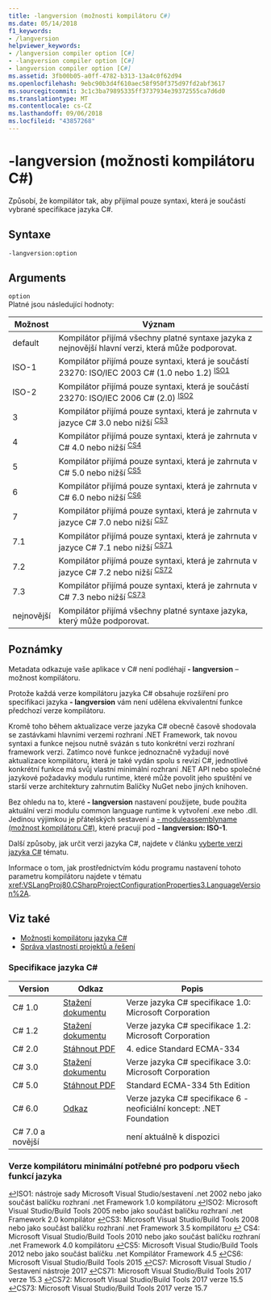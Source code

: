 ```yaml
---
title: -langversion (možnosti kompilátoru C#)
ms.date: 05/14/2018
f1_keywords:
- /langversion
helpviewer_keywords:
- /langversion compiler option [C#]
- -langversion compiler option [C#]
- langversion compiler option [C#]
ms.assetid: 3fb00b05-a0ff-4782-b313-13a4c0f62d94
ms.openlocfilehash: 9ebc90b3d4f610aec58f950f375d97fd2abf3617
ms.sourcegitcommit: 3c1c3ba79895335ff3737934e39372555ca7d6d0
ms.translationtype: MT
ms.contentlocale: cs-CZ
ms.lasthandoff: 09/06/2018
ms.locfileid: "43857268"
---
```

# <a name="-langversion-c-compiler-options"></a>-langversion (možnosti kompilátoru C#)

Způsobí, že kompilátor tak, aby přijímal pouze syntaxi, která je součástí vybrané specifikace jazyka C#.  
  
## <a name="syntax"></a>Syntaxe  

```console
-langversion:option  
```

## <a name="arguments"></a>Arguments

 `option`  
 Platné jsou následující hodnoty:  
  
|Možnost|Význam|  
|------------|-------------|  
|default|Kompilátor přijímá všechny platné syntaxe jazyka z nejnovější hlavní verzi, která může podporovat.|
|ISO-1|Kompilátor přijímá pouze syntaxi, která je součástí 23270: ISO/IEC 2003 C# (1.0 nebo 1.2) <sup id="TISO1"> [ISO1](#FISO1)</sup>|  
|ISO-2|Kompilátor přijímá pouze syntaxi, která je součástí 23270: ISO/IEC 2006 C# (2.0) <sup id="TISO2"> [ISO2](#FISO2)</sup>|
|3|Kompilátor přijímá pouze syntaxi, která je zahrnuta v jazyce C# 3.0 nebo nižší <sup id="TCS3"> [CS3](#FCS3)</sup>|
|4|Kompilátor přijímá pouze syntaxi, která je zahrnuta v C# 4.0 nebo nižší <sup id="TCS4"> [CS4](#FCS4)</sup>|
|5|Kompilátor přijímá pouze syntaxi, která je zahrnuta v C# 5.0 nebo nižší <sup id="TCS5"> [CS5](#FCS5)</sup>|
|6|Kompilátor přijímá pouze syntaxi, která je zahrnuta v C# 6.0 nebo nižší <sup id="TCS6"> [CS6](#FCS6)</sup>|
|7|Kompilátor přijímá pouze syntaxi, která je zahrnuta v jazyce C# 7.0 nebo nižší <sup id="TCS7"> [CS7](#FCS7)</sup>|
|7.1|Kompilátor přijímá pouze syntaxi, která je zahrnuta v jazyce C# 7.1 nebo nižší <sup id="TCS71"> [CS71](#FCS71)</sup>|
|7.2|Kompilátor přijímá pouze syntaxi, která je zahrnuta v jazyce C# 7.2 nebo nižší <sup id="TCS72"> [CS72](#FCS72)</sup>|
|7.3|Kompilátor přijímá pouze syntaxi, která je zahrnuta v C# 7.3 nebo nižší <sup id="TCS73"> [CS73](#FCS73)</sup>|
|nejnovější|Kompilátor přijímá všechny platné syntaxe jazyka, který může podporovat.|

<!--- Uncomment and move these above
|8|The compiler accepts only syntax that is included in C# 8 or lower <sup id="TCS8">[CS8](#FCS8)</sup>|
-->

## <a name="remarks"></a>Poznámky

 Metadata odkazuje vaše aplikace v C# není podléhají **- langversion** – možnost kompilátoru.  
  
 Protože každá verze kompilátoru jazyka C# obsahuje rozšíření pro specifikaci jazyka **- langversion** vám není udělena ekvivalentní funkce předchozí verze kompilátoru.  

 Kromě toho během aktualizace verze jazyka C# obecně časově shodovala se zastávkami hlavními verzemi rozhraní .NET Framework, tak novou syntaxi a funkce nejsou nutně svázán s tuto konkrétní verzi rozhraní framework verzi. Zatímco nové funkce jednoznačně vyžadují nové aktualizace kompilátoru, která je také vydán spolu s revizí C#, jednotlivé konkrétní funkce má svůj vlastní minimální rozhraní .NET API nebo společné jazykové požadavky modulu runtime, které může povolit jeho spuštění ve starší verze architektury zahrnutím Balíčky NuGet nebo jiných knihoven.
  
 Bez ohledu na to, které **- langversion** nastavení použijete, bude použita aktuální verzi modulu common language runtime k vytvoření .exe nebo .dll. Jedinou výjimkou je přátelských sestavení a [- moduleassemblyname (možnost kompilátoru C#)](../../../csharp/language-reference/compiler-options/moduleassemblyname-compiler-option.md), které pracují pod **- langversion: ISO-1**.  

 Další způsoby, jak určit verzi jazyka C#, najdete v článku [vyberte verzi jazyka C#](../configure-language-version.md) tématu.
  
 Informace o tom, jak prostřednictvím kódu programu nastavení tohoto parametru kompilátoru najdete v tématu <xref:VSLangProj80.CSharpProjectConfigurationProperties3.LanguageVersion%2A>.  

## <a name="see-also"></a>Viz také

- [Možnosti kompilátoru jazyka C#](index.md)  
- [Správa vlastností projektů a řešení](/visualstudio/ide/managing-project-and-solution-properties)  

### <a name="c-language-specification"></a>Specifikace jazyka C#

|Version|Odkaz|Popis|
|-------|----|-----------|
|C# 1.0|[Stažení dokumentu](https://download.microsoft.com/download/a/9/e/a9e229b9-fee5-4c3e-8476-917dee385062/csharp%20language%20specification%20v1.0.doc)|Verze jazyka C# specifikace 1.0: Microsoft Corporation|
|C# 1.2|[Stažení dokumentu](https://download.microsoft.com/download/5/e/5/5e58be0a-b02b-41ac-a4a3-7a22286214ff/csharp%20language%20specification%20v1.2.doc)|Verze jazyka C# specifikace 1.2: Microsoft Corporation|
|C# 2.0|[Stáhnout PDF](https://www.ecma-international.org/publications/files/ECMA-ST-ARCH/Ecma-334%204th%20edition%20June%202006.pdf)|4. edice Standard ECMA-334|
|C# 3.0|[Stažení dokumentu](https://download.microsoft.com/download/3/8/8/388e7205-bc10-4226-b2a8-75351c669b09/CSharp%20Language%20Specification.doc)|Verze jazyka C# specifikace 3.0: Microsoft Corporation|
|C# 5.0|[Stáhnout PDF](https://www.ecma-international.org/publications/files/ECMA-ST/Ecma-334.pdf)|Standard ECMA-334 5th Edition|
|C# 6.0|[Odkaz](../language-specification/index.md)|Verze jazyka C# specifikace 6 - neoficiální koncept: .NET Foundation|
|C# 7.0 a novější||není aktuálně k dispozici|

### <a name="minimum-compiler-version-needed-to-support-all-language-features"></a>Verze kompilátoru minimální potřebné pro podporu všech funkcí jazyka

[↩](#TISO1)<a name="FISO1">ISO1</a>: nástroje sady Microsoft Visual Studio/sestavení .net 2002 nebo jako součást balíčku rozhraní .net Framework 1.0 kompilátoru [↩](#TISO2)<a name="FISO2">ISO2</a>: Microsoft Visual Studio/Build Tools 2005 nebo jako součást balíčku rozhraní .net Framework 2.0 kompilátor [↩](#TCS3)<a name="FCS3">CS3</a>: Microsoft Visual Studio/Build Tools 2008 nebo jako součást balíčku rozhraní .net Framework 3.5 kompilátoru [↩](#TCS4) <a name="FCS4">CS4</a>: Microsoft Visual Studio/Build Tools 2010 nebo jako součást balíčku rozhraní .net Framework 4.0 kompilátoru [↩](#TCS5)<a name="FCS5">CS5</a>: Microsoft Visual Studio/Build Tools 2012 nebo jako součást balíčku .net Kompilátor Framework 4.5 [↩](#TCS6)<a name="FCS6">CS6</a>: Microsoft Visual Studio/Build Tools 2015 [↩](#TCS7)<a name="FCS7">CS7</a>: Microsoft Visual Studio / Sestavení nástroje 2017 [↩](#TCS71)<a name="FCS71">CS71</a>: Microsoft Visual Studio/Build Tools 2017 verze 15.3 [↩](#TCS72)<a name="FCS72">CS72</a>: Microsoft Visual Studio/Build Tools 2017 verze 15.5 [↩](#TCS73)<a name="FCS73">CS73</a>: Microsoft Visual Studio/Build Tools 2017 verze 15.7

<!--- Uncomment and add to the above when they become officially released
[↩](#TCS8)<a name="FCS8">CS8</a>: Microsoft Visual Studio/Build Tools 20??    
-->
